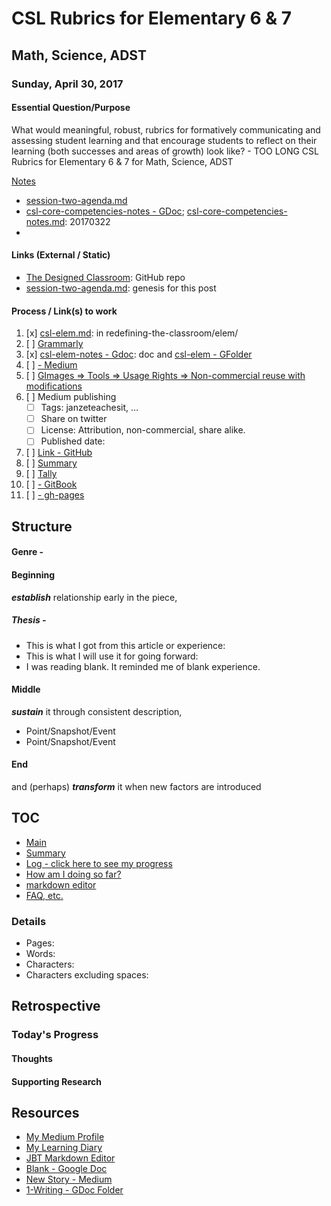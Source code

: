 # CSL Rubrics for Elementary 6 & 7
## Math, Science, ADST
### Sunday, April 30, 2017

#### Essential Question/Purpose
What would meaningful, robust, rubrics for formatively communicating and assessing student learning and that encourage students to reflect on their learning (both successes and areas of growth) look like? - TOO LONG
CSL Rubrics for Elementary 6 & 7 for Math, Science, ADST


[Notes](csl-elem-notes.md)
* [session-two-agenda.md](session-two-agenda.md)
* [csl-core-competencies-notes - GDoc](https://docs.google.com/document/d/1hGR6pXyoxl4vIqrfL81tpL6H4woGroByHLCreZKtFJs/edit#heading=h.st24mlpt21ht); [csl-core-competencies-notes.md](https://github.com/janzeteachesit/100-days-of-writing/edit/master/_drafts/csl-core-competencies-notes.md): 20170322
* []()

#### Links (External / Static)
* [The Designed Classroom](https://github.com/janzeteachesit/redefining-the-classroom): GitHub repo
* [session-two-agenda.md](https://github.com/janzeteachesit/redefining-the-classroom/blob/master/elem/session-two-agenda.md): genesis for this post

#### Process / Link(s) to work
1. [x] [csl-elem.md](https://github.com/janzeteachesit/redefining-the-classroom/blob/master/elem/csl-elem.md): in redefining-the-classroom/elem/
2. [ ] [Grammarly](https://app.grammarly.com/)
3. [x] [csl-elem-notes - Gdoc](https://docs.google.com/document/d/1m6423fzJUwjC8vHuog_f8UsV8B8rUyC7XS9tNGWMnRM/edit): doc and [csl-elem - GFolder](https://drive.google.com/open?id=0BysMfTbvAUUVZjV6SUIxUTlDYU0)
4. [ ] [ - Medium](https://medium.com/new-story)
5. [ ] [GImages => Tools => Usage Rights => Non-commercial reuse with modifications](https://www.google.ca/search?site=&tbm=isch&source=hp&biw=1050&bih=1535&q=writing&oq=writing&gs_l=img.3..35i39k1j0l9.3740.4602.0.5147.8.8.0.0.0.0.51.309.7.7.0....0...1.1.64.img..1.7.305.0.uKI6HM6QkmA#q=writing&tbs=sur:fm&tbm=isch)
6. [ ] Medium publishing
    - [ ] Tags: janzeteachesit, …
    - [ ] Share on twitter
    - [ ] License: Attribution, non-commercial, share alike.
    - [ ] Published date: 
7. [ ] [Link - GitHub](100.md)
8. [ ] [Summary](../SUMMARY.md)
9. [ ] [Tally](tally.md)
10. [ ] [ - GitBook]()
11. [ ] [ - gh-pages]()



## Structure

#### Genre - 

#### Beginning 
__*establish*__ relationship early in the piece,

##### Thesis - 

- This is what I got from this article or experience:
- This is what I will use it for going forward:
- I was reading blank.  It reminded me of blank experience.

#### Middle
__*sustain*__ it through consistent description,

- Point/Snapshot/Event 
- Point/Snapshot/Event

#### End
and (perhaps) __*transform*__ it when new factors are introduced


## TOC

* [Main](readme.md)
* [Summary](SUMMARY.md)
* [Log - click here to see my progress](docs/log.md)
* [How am I doing so far?](tally.md)
* [markdown editor](http://jbt.github.io/markdown-editor/)
* [FAQ, etc.](https://github.com/janzeteachesit/100-days-of-writing/wiki) 

### Details

* Pages:
* Words:
* Characters:	
* Characters excluding spaces:

## Retrospective
### Today's Progress

#### Thoughts

#### Supporting Research




## Resources
- [My Medium Profile](https://medium.com/@janzeteachesit)
- [My Learning Diary](https://janzeteachesit.github.io/Learning-Diary/)
- [JBT Markdown Editor](http://jbt.github.io/markdown-editor/)
- [Blank  - Google Doc](https://drive.google.com/open?id=12HMHbp8NEsiuH6AIHkAd4ZdGApVBny8XSR5UNnhTOGE)
- [New Story - Medium](https://medium.com/new-story)
- [1-Writing - GDoc Folder](https://drive.google.com/drive/u/0/folders/0BxQaMnTJamWkfjU3VURSVS1lTHlJamh3Y0dTU3BpMmtQbVN2aEpmWEt2eXBoMVJnRk8xVXM)


